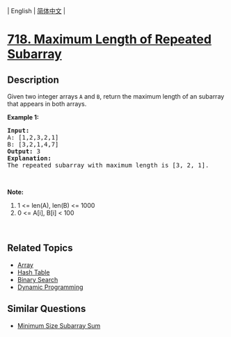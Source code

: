 
| English | [简体中文](README.md) |

# [718. Maximum Length of Repeated Subarray](https://leetcode-cn.com/problems/maximum-length-of-repeated-subarray/)

## Description

<p>Given two integer arrays <code>A</code> and <code>B</code>, return the maximum length of an subarray that appears in both arrays.</p>

<p><b>Example 1:</b></p>

<pre>
<b>Input:</b>
A: [1,2,3,2,1]
B: [3,2,1,4,7]
<b>Output:</b> 3
<b>Explanation:</b> 
The repeated subarray with maximum length is [3, 2, 1].
</pre>

<p>&nbsp;</p>

<p><b>Note:</b></p>

<ol>
	<li>1 &lt;= len(A), len(B) &lt;= 1000</li>
	<li>0 &lt;= A[i], B[i] &lt; 100</li>
</ol>

<p>&nbsp;</p>


## Related Topics

- [Array](https://leetcode-cn.com/tag/array)
- [Hash Table](https://leetcode-cn.com/tag/hash-table)
- [Binary Search](https://leetcode-cn.com/tag/binary-search)
- [Dynamic Programming](https://leetcode-cn.com/tag/dynamic-programming)

## Similar Questions

- [Minimum Size Subarray Sum](../minimum-size-subarray-sum/README_EN.md)
